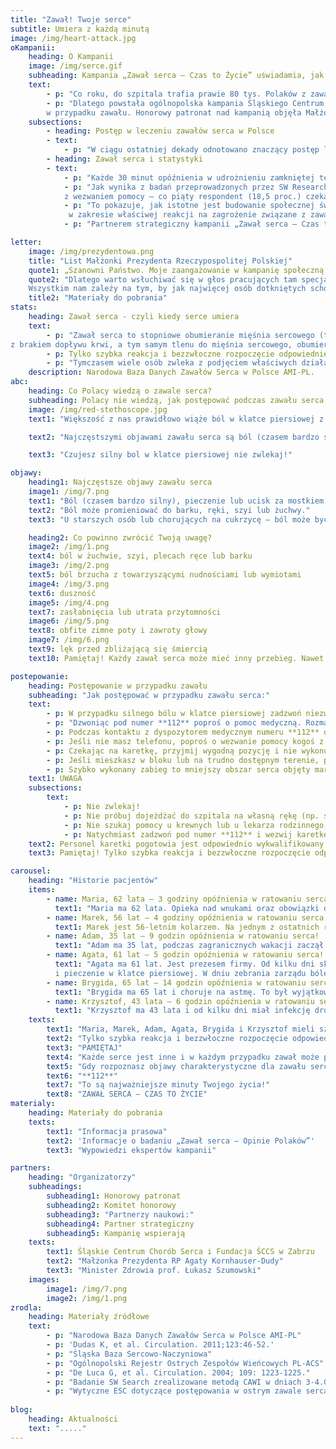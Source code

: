 ```yaml
---
title: "Zawał! Twoje serce"
subtitle: Umiera z każdą minutą
image: /img/heart-attack.jpg
oKampanii:
    heading: O Kampanii
    image: /img/serce.gif
    subheading: Kampania „Zawał serca – Czas to Życie” uświadamia, jak postępować w przypadku zawału serca. Kluczowy jest czas oraz wezwanie pogotowia.
    text: 
        - p: "Co roku, do szpitala trafia prawie 80 tys. Polaków z zawałem serca.¹ Z badań wynika, że co czwarty pacjent umiera zanim jeszcze trafi do szpitala.² Dlaczego? Jedną z najważniejszych przyczyn jest zbyt długie zwlekanie z wezwaniem pomocy."
        - p: "Dlatego powstała ogólnopolska kampania Śląskiego Centrum Chorób Serca w Zabrzu oraz Fundacji ŚCCS „Zawał serca – Czas to Życie”, której celem jest skrócenie opóźnień leczenia zawału serca poprzez edukację na temat właściwego postępowania 
        w przypadku zawału. Honorowy patronat nad kampanią objęła Małżonka Prezydenta RP, Agata Kornhauser-Duda, a członkiem Komitetu Honorowego jest Minister Zdrowia Prof. Łukasz Szumowski."
    subsections: 
        - heading: Postęp w leczeniu zawałów serca w Polsce
        - text:
            - p: "W ciągu ostatniej dekady odnotowano znaczący postęp leczenia zawału serca w Polsce poprzez szerokie wprowadzenie tzw. interwencyjnych metod leczenia. Ponadto, Polska znajduje się w ścisłej czołówce w Europie pod względem liczby zabiegów angioplastyki tj. przezskórnego poszerzenia naczyń krwionośnych, które zostały zwężone lub zamknięte w wyniku choroby - najczęściej miażdżycy. Pozwoliło to znacznie obniżyć śmiertelność pacjentów z zawałem serca do około 18%.³ ⁴ Nadal jednak istnieje konieczność zmiany zachowań, które poprawią rokowania pacjentów. Obszarem, który wymaga szczególnej uwagi są tzw. opóźnienia przedszpitalne."
        - heading: Zawał serca i statystyki
        - text:
            - p: "Każde 30 minut opóźnienia w udrożnieniu zamkniętej tętnicy wieńcowej zwiększa ryzyko śmierci o 7,5 proc.⁵ U połowy Polaków z zawałem serca, czas od pierwszych objawów do udzielenia profesjonalnej pomocy w ośrodku kardiologii interwencyjnej wynosi prawie 4 i pól godziny.⁴ Od 2005 roku pomimo znaczącego zwiększenia liczby ośrodków kardiologii interwencyjnej w Polsce, czas ten uległ redukcji zaledwie o około 15 proc.⁴"
            - p: "Jak wynika z badań przeprowadzonych przez SW Research, aż 73,8 proc. Polaków wie, że ból w klatce piersiowej może oznaczać zawał lub inne problemy z sercem, niestety tylko 22,2 proc. badanych czując ból zadzwoniłoby po pogotowie. Co czwarta osoba (23,5 proc.) zareagowałaby natychmiast, podczas gdy trzy czwarte zwlekałoby 
            z wezwaniem pomocy – co piąty respondent (18,5 proc.) czekałby nawet do następnego dnia."
            - p: "To pokazuje, jak istotne jest budowanie społecznej świadomości problemu i edukacja 
             w zakresie właściwej reakcji na zagrożenie związane z zawałem serca. "
            - p: "Partnerem strategiczny kampanii „Zawał serca – Czas to Życie” jest Philips."

letter:
    image: /img/prezydentowa.png
    title: "List Małżonki Prezydenta Rzeczypospolitej Polskiej"
    quote1: „Szanowni Państwo. Moje zaangażowanie w kampanię społeczną „Zawał serca – czas to życie” było decyzją świadomą, płynącą z przekonania, że należy głośno mówić o chorobach układu krążenia, chorobach pozostających nadal główną przyczyną umieralności w Polsce. Śląskie Centrum Chorób Serca w Zabrzu ma w swojej długiej historii wiele udanych operacji i zabiegów ratujących życie. 
    quote2: "Dlatego warto wsłuchiwać się w głos pracujących tam specjalistów, kiedy mówią o potrzebie edukacji społecznej w zakresie objawów zawału serca i czynników ryzyka jego wystąpienia, a także metod leczenia i stosowania profilaktyki zawałowej.
    Wszystkim nam zależy na tym, by jak najwięcej osób dotkniętych schorzeniami sercowo-naczyniowymi, a przede wszystkim zawałem serca, otrzymało na czas skuteczną pomoc. W związku z tym odczuwamy potrzebę podejmowania inicjatyw promujących zachowania, które skracają czas oczekiwania na udzielenie tej pomocy. Uczmy się więc stale, jak rozpoznawać niepokojące symptomy. Poznajmy podstawowe czynności, które możemy sami wykonać, by uratować komuś życie przed przybyciem pomocy medycznej. Naprawdę bardzo dużo zależy od nas samych, naszej odpowiedzialności, a przede wszystkim wiedzy i szybkiego działania. Pamiętajmy, że serce mamy tylko jedno. Dbajmy o nie. Namawiajmy też innych do prowadzenia zdrowego trybu życia i poddawania się okresowym badaniom kardiologicznym. Gorąco państwa do tego namawiam.\""
    title2: "Materiały do pobrania"
stats:
    heading: Zawał serca - czyli kiedy serce umiera
    text:
        - p: "Zawał serca to stopniowe obumieranie mięśnia sercowego (tzw. martwica) wywołane niedrożnością naczynia lub naczyń krwionośnych, które się w nim znajdują. W związku 
z brakiem dopływu krwi, a tym samym tlenu do mięśnia sercowego, obumiera „zajęty” fragment serca. Martwica powiększa się z każdą minutą trwania zawału."
        - p: Tylko szybka reakcja i bezzwłoczne rozpoczęcie odpowiedniego leczenia zwiększają szansę na przeżycie oraz dobrą jakość życia po zawale.
        - p: "Tymczasem wiele osób zwleka z podjęciem właściwych działań. W kampanii poznajemy historie pacjentów, dla których codzienne obowiązki, różne obawy oraz przypisywanie złego samopoczucia innym powodom wpłynęło na wielogodzinne opóźnienie w uzyskaniu pomocy. Osoby te, zamiast wezwania karetki, podejmowały próby konsultacji ich samopoczucia z rodziną, umówienia wizyty do lekarza pierwszego kontaktu lub samodzielnie jechali na pogotowie, co opóźniało otrzymanie specjalistycznej pomocy i mogło stanowić dodatkowe zagrożenie dla ich stanu zdrowia, a nawet życia."
    description: Narodowa Baza Danych Zawałów Serca w Polsce AMI-PL.
abc:
    heading: Co Polacy wiedzą o zawale serca?
    subheading: Polacy nie wiedzą, jak postępować podczas zawału serca!
    image: /img/red-stethoscope.jpg
    text1: "Większość z nas prawidłowo wiąże ból w klatce piersiowej z zawałem lub inną chorobą serca. Ale tylko co czwarta osoba w przypadku pojawienia się takiego objawu zareagowałaby natychmiast – wynika z najnowszych badań SW Research.⁶ Tymczasem czas w zawale jest kwestią kluczową: im szybciej uzyskamy profesjonalną pomoc, tym większe szanse na przeżycie i lepsze wyniki leczenia."

    text2: "Najczęstszymi objawami zawału serca są ból (czasem bardzo silny), pieczenie lub ucisk za mostkiem w klatce piersiowej. Występują one u większości chorych. Dobra wiadomość jest taka, że 74 proc. Polaków wie, że ból w klatce może oznaczać zawał lub inne problemy z sercem. Niestety, dużo gorzej jest z wiedzą, jak w tej sytuacji się zachować. Tylko 22,2 proc. osób czując ból w klatce zadzwoniłoby po pogotowie. Co czwarta osoba (23,5 proc.) zareagowałoby natychmiast, podczas gdy trzy czwarte zwlekałoby z wezwaniem pomocy – co piąty respondent (18,5 proc.) nawet do następnego dnia. A przecież – jak podkreślają lekarze – od momentu zawału serca pomoc powinna być udzielona jak najszybciej, a od chwili rozpoznania zawału do zastosowania skutecznego leczenia nie powinno upłynąć więcej niż 60 – 90 min.⁷ W przeciwnym razie może dojść do zgonu lub poważnych powikłań, np. niewydolności serca. Te mało optymistyczne wnioski płyną z badania pt. „Zawał serca – Opinie Polaków” przeprowadzonego we wrześniu 2018 roku przez SW Research na grupie 1376 osób6 w ramach kampanii „Zawał serca – Czas to Życie”."

    text3: "Czujesz silny bol w klatce piersiowej nie zwlekaj!"

objawy:
    heading1: Najczęstsze objawy zawału serca
    image1: /img/7.png
    text1: "Ból (czasem bardzo silny), pieczenie lub ucisk za mostkiem w klatce piersiowej – ma charakter rozlany, a nie punktowy; może się utrzymywać stale lub wielokrotnie ustępować i nawracać. Bólowi może towarzyszyć silny lęk."
    text2: "Ból może promieniować do barku, ręki, szyi lub żuchwy."
    text3: "U starszych osób lub chorujących na cukrzycę – ból może być mniej nasilony lub mniej charakterystyczny albo występować rzadziej."

    heading2: Co powinno zwrócić Twoją uwagę?
    image2: /img/1.png
    text4: ból w żuchwie, szyi, plecach ręce lub barku
    image3: /img/2.png
    text5: ból brzucha z towarzyszącymi nudnościami lub wymiotami
    image4: /img/3.png
    text6: duszność
    image5: /img/4.png
    text7: zasłabnięcia lub utrata przytomności
    image6: /img/5.png
    text8: obfite zimne poty i zawroty głowy
    image7: /img/6.png
    text9: lęk przed zbliżającą się śmiercią
    text10: Pamiętaj! Każdy zawał serca może mieć inny przebieg. Nawet u tej samej osoby, objawy kolejnego zawału mogą być inne.

postepowanie:
    heading: Postępowanie w przypadku zawału
    subheading: "Jak postępować w przypadku zawału serca:"
    text:
        - p: W przypadku silnego bólu w klatce piersiowej zadzwoń niezwłocznie pod numer **112**. 
        - p: "Dzwoniąc pod numer **112** poproś o pomoc medyczną. Rozmawiaj spokojnie, a gdy sprawia Ci to trudność, poproś o pomoc inną osobę."
        - p: Podczas kontaktu z dyspozytorem medycznym numeru **112** odpowiadaj konkretnie na zadawane pytania. Podaj dokładny adres, pod którym się znajdujesz i nie rozłączaj się przed końcem rozmowy.
        - p: Jeśli nie masz telefonu, poproś o wezwanie pomocy kogoś z otoczenia. 
        - p: Czekając na karetkę, przyjmij wygodną pozycję i nie wykonuj zbędnych czynności.
        - p: Jeśli mieszkasz w bloku lub na trudno dostępnym terenie, poproś kogoś, aby pomógł ratownikom Cię zlokalizować.
        - p: Szybko wykonany zabieg to mniejszy obszar serca objęty martwicą (tzw. blizna pozawałowa) i mniejsze ryzyko zgonu lub rozwoju groźnych powikłań, takich jak niewydolność serca.
    text1: UWAGA
    subsections:
        text:
            - p: Nie zwlekaj!
            - p: Nie próbuj dojeżdżać do szpitala na własną rękę (np. samochodem lub komunikacją miejską);
            - p: Nie szukaj pomocy u krewnych lub u lekarza rodzinnego;
            - p: Natychmiast zadzwoń pod numer **112** i wezwij karetkę pogotowia.
    text2: Personel karetki pogotowia jest odpowiednio wykwalifikowany, by udzielić Ci pierwszej pomocy w przypadku zawału serca. Karetka zapewni szybki i bezpośredni dojazd do ośrodka, gdzie zostanie Ci udzielona dalsza pomoc.
    text3: Pamiętaj! Tylko szybka reakcja i bezzwłoczne rozpoczęcie odpowiedniego leczenia zwiększają szansę na przeżycie oraz dobrą jakość życia po zawale.

carousel:
    heading: "Historie pacjentów"
    items:
        - name: Maria, 62 lata – 3 godziny opóźnienia w ratowaniu serca!
          text1: "Maria ma 62 lata. Opieka nad wnukami oraz obowiązki domowe sprawiły, że pomimo charakterystycznego bólu za mostkiem zwlekała z wezwaniem pomocy. Gdy ból robił się nieznośny, umówiła się na wizytę do lekarza rodzinnego. Karetkę wezwała pielęgniarka z przychodni, po wykonaniu EKG. Brak natychmiastowej reakcji i wezwania pogotowia ratunkowego przez Marię, gdy tylko pojawił się ból w klatce piersiowej, opóźniły rozpoczęcie prawidłowego leczenia o 3 godziny!"
        - name: Marek, 56 lat – 4 godziny opóźnienia w ratowaniu serca!
          text1: Marek jest 56-letnim kolarzem. Na jednym z ostatnich rajdów zlekceważył narastający ból w klatce piersiowej, myśląc, że to przemęczenie i ból mięśni po intensywnym treningu. Karetkę wezwali współuczestnicy rajdu, kiedy Marek nie był już w stanie jechać dalej. Niechęć Marka do wezwania pomocy sprawiła, że uzyskał on profesjonalną pomoc dopiero po 4 godzinach od rozpoczęcia zawału.
        - name: Adam, 35 lat – 9 godzin opóźnienia w ratowaniu serca!
          text1: "Adam ma 35 lat, podczas zagranicznych wakacji zaczął nagle odczuwać ból lewego barku, promieniujący do dłoni. Nie zgłaszał się do lekarza podejrzewając uraz w trakcie pływania, ponadto nie był pewny jakie koszty musiałby ponieść za dodatkową opiekę lekarską za granicą. Gdy ból nie ustępował, po 8 godzinach zgłosił się do hotelowego ambulatorium, gdzie lekarz rozpoznał zawał i wezwał karetkę. Obawy Adama sprawiły, że wdrożenie odpowiedniego leczenia zawału serca było opóźnione o 9 godzin."
        - name: Agata, 61 lat – 5 godzin opóźnienia w ratowaniu serca!
          text1: "Agata ma 61 lat. Jest prezesem firmy. Od kilku dni skarżyła się na nawracający ucisk 
          i pieczenie w klatce piersiowej. W dniu zebrania zarządu bóle przybrały na sile, ale zamiast wezwać karetkę Pani Prezes przyjęła leki na nadciśnienie tętnicze. Dopiero po zakończonym posiedzeniu, jeden ze współpracowników zawiózł Agatę do szpitala. Przedkładanie innych spraw ponad zdrowie spowodowało opóźnienie w rozpoczęciu leczenia zawału u Agaty o 5 godzin, a dojazd do szpitala na własną rękę stanowił dodatkowe narażenie zdrowia i życia pacjentki."
        - name: Brygida, 65 lat – 14 godzin opóźnienia w ratowaniu serca!
          text1: "Brygida ma 65 lat i choruje na astmę. To był wyjątkowy dzień - ślub jej córki. Brygida już kiedy wstawała rano poczuła ból w klatce piersiowej, miała duszności i drżały jej dłonie. Uznała jednak, że to napad astmatyczny. Po zażyciu leków oraz krótkim odpoczynku, poczuła się trochę lepiej. Podczas trwania uroczystości weselnej Brygida czuła się coraz gorzej. Ostatecznie to rodzina wezwała karetkę pogotowia, która odwiozła chorą do szpitala. Zwlekanie z wezwaniem pogotowia ratunkowego spowodowało opóźnienie w leczeniu zawału u Brygidy o 14 godzin!"
        - name: Krzysztof, 43 lata – 6 godzin opóźnienia w ratowaniu serca!
          text1: "Krzysztof ma 43 lata i od kilku dni miał infekcję dróg oddechowych. Lekarz zalecił mu przyjmowanie antybiotyku i leków przeciwgorączkowych. Po kilku dniach leczenia pojawił się u Krzysztofa dziwny ból w klatce piersiowej. Kiedy ból kolejny raz się nasilił, Krzysztof pojechał samochodem do szpitala. Podczas konsultacji z lekarzem, rozpoznano u niego zawał serca. Decyzja o dojeździe na Izbę Przyjęć we własnym zakresie, wiązała się z narażeniem życia i zdrowia Krzysztofa, a brak natychmiastowej reakcji na objawy zawału spowodował ponad 6-cio godzinne opóźnienie w rozpoczęciu leczenia."
    texts:
        text1: "Maria, Marek, Adam, Agata, Brygida i Krzysztof mieli szczęście, że mimo opóźnionej reakcji na objawy zawału, specjaliści zdążyli udzielić im pomocy. Obecna kondycja ich serca nie pozwoli im jednak cieszyć się taka aktywnością, jaką znali przed zawałem."
        text2: "Tylko szybka reakcja i bezzwłoczne rozpoczęcie odpowiedniego leczenia zwiększają szansę na przeżycie oraz dobrą jakość życia po zawale."
        text3: "PAMIĘTAJ"
        text4: "Każde serce jest inne i w każdym przypadku zawał może przebiegać inaczej."
        text5: "Gdy rozpoznasz objawy charakterystyczne dla zawału serca u siebie lub osoby w Twoim otoczeniu nie zwlekaj. Zadzwoń po pogotowie!"
        text6: "**112**"
        text7: "To są najważniejsze minuty Twojego życia!"
        text8: "ZAWAŁ SERCA – CZAS TO ŻYCIE"
materialy:
    heading: Materiały do pobrania
    texts:
        text1: "Informacja prasowa"
        text2: 'Informacje o badaniu „Zawał serca – Opinie Polaków”'
        text3: "Wypowiedzi ekspertów kampanii"

partners:
    heading: "Organizatorzy"
    subheadings:
        subheading1: Honorowy patronat
        subheading2: Komitet honorowy
        subheading3: "Partnerzy naukowi:"
        subheading4: Partner strategiczny
        subheading5: Kampanię wspierają
    texts:
        text1: Śląskie Centrum Chorób Serca i Fundacja ŚCCS w Zabrzu
        text2: "Małżonka Prezydenta RP Agaty Kornhauser-Dudy"
        text3: "Minister Zdrowia prof. Łukasz Szumowski"
    images:
        image1: /img/7.png
        image2: /img/1.png
zrodla: 
    heading: Materiały źródłowe
    text:
        - p: "Narodowa Baza Danych Zawałów Serca w Polsce AMI-PL"
        - p: 'Dudas K, et al. Circulation. 2011;123:46-52.'
        - p: "Śląska Baza Sercowo-Naczyniowa"
        - p: "Ogólnopolski Rejestr Ostrych Zespołów Wieńcowych PL-ACS"
        - p: "De Luca G, et al. Circulation. 2004; 109: 1223-1225."
        - p: "Badanie SW Search zrealizowane metodą CAWI w dniach 3-4.09.2018 na grupie 1376 respondentów, w ramach kampanii „Zawał serca - Czas to Życie."
        - p: "Wytyczne ESC dotyczące postępowania w ostrym zawale serca z uniesieniem odcinka ST w 2017 roku (Kardiologia Polska 2018; 76, 2: 229–313)"
        
blog: 
    heading: Aktualności
    text: "....."
---
```

